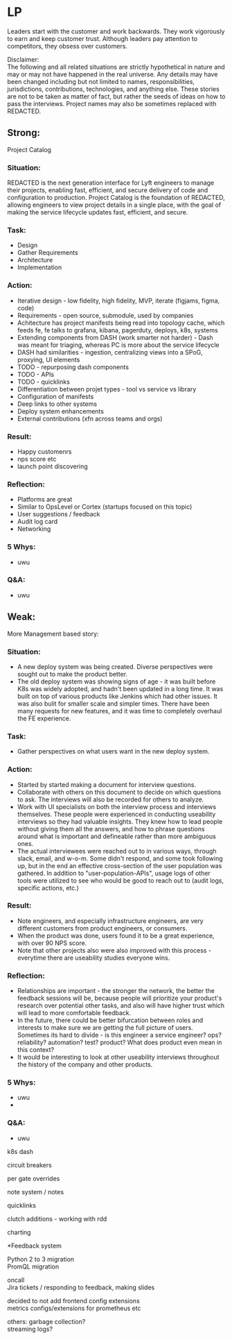 # LP  
Leaders start with the customer and work backwards. They work vigorously to earn and keep customer trust. Although leaders pay attention to competitors, they obsess over customers.  

Disclaimer:  
The following and all related situations are strictly hypothetical in nature and may or may not have happened in the real universe. Any details may have been changed including but not limited to names, responsibilities, jurisdictions, contributions, technologies, and anything else. These stories are not to be taken as matter of fact, but rather the seeds of ideas on how to pass the interviews. Project names may also be sometimes replaced with REDACTED.

## Strong:
Project Catalog  
### Situation:
REDACTED is the next generation interface for Lyft engineers to manage their projects, enabling fast, efficient, and secure delivery of code and configuration to production. Project Catalog is the foundation of REDACTED, allowing engineers to view project details in a single place, with the goal of making the service lifecycle updates fast, efficient, and secure. 
  
### Task:
- Design
- Gather Requirements
- Architecture
- Implementation

### Action:

- Iterative design - low fidelity, high fidelity, MVP, iterate (figjams, figma, code)
- Requirements - open source, submodule, used by companies
- Achitecture has project manifests being read into topology cache, which feeds fe, fe talks to grafana, kibana, pagerduty, deploys, k8s, systems
- Extending components from DASH (work smarter not harder) - Dash was meant for triaging, whereas PC is more about the service lifecycle
- DASH had similarities - ingestion, centralizing views into a SPoG, proxying, UI elements
- TODO - repurposing dash components
- TODO - APIs
- TODO - quicklinks
- Differentiation between projet types - tool vs service vs library
- Configuration of manifests
- Deep links to other systems
- Deploy system enhancements
- External contributions (xfn across teams and orgs)

### Result:
- Happy customenrs
- nps score etc
- launch point discovering


### Reflection:
- Platforms are great
- Similar to OpsLevel or Cortex (startups focused on this topic)
- User suggestions / feedback
- Audit log card
- Networking

### 5 Whys:
- uwu

### Q&A:
- uwu


## Weak:
More Management based story:
### Situation:
- A new deploy system was being created. Diverse perspectives were sought out to make the product better.
- The old deploy system was showing signs of age - it was built before K8s was widely adopted, and hadn't been updated in a long time. It was built on top of various products like Jenkins which had other issues. It was also bulit for smaller scale and simpler times. There have been many requests for new features, and it was time to completely overhaul the FE experience.
  
### Task:
- Gather perspectives on what users want in the new deploy system.

### Action:
- Started by started making a document for interview questions.
- Collaborate with others on this document to decide on which questions to ask. The interviews will also be recorded for others to analyze.
- Work with UI specialists on both the interview process and interviews themselves. These people were experienced in conducting useability interviews so they had valuable insights. They knew how to lead people without giving them all the answers, and how to phrase questions around what is important and defineable rather than more ambiguous ones.
- The actual interviewees were reached out to in various ways, through slack, email, and w-o-m. Some didn't respond, and some took following up, but in the end an effective cross-section of the user population was gathered. In addition to "user-population-APIs", usage logs of other tools were utilized to see who would be good to reach out to (audit logs, specific actions, etc.)

### Result:
- Note engineers, and especially infrastructure engineers, are very different customers from product engineers, or consumers.
- When the product was done, users found it to be a great experience, with over 90 NPS score.
- Note that other projects also were also improved with this process - everytime there are useability studies everyone wins.

### Reflection:
- Relationships are important - the stronger the network, the better the feedback sessions will be, because people will prioritize your product's research over potential other tasks, and also will have higher trust which will lead to more comfortable feedback.
- In the future, there could be better bifurcation between roles and interests to make sure we are getting the full picture of users. Sometimes its hard to divide - is this engineer a service engineer? ops? reliability? automation? test? product? What does product even mean in this context?
- It would be interesting to look at other useability interviews throughout the history of the company and other products.

### 5 Whys:
- uwu
- 

### Q&A:
- uwu


 

k8s dash  

circuit breakers  

per gate overrides  


note system / notes  

quicklinks  

clutch additions - working with rdd  



charting  

*Feedback system  

Python 2 to 3 migration  
PromQL migration    

oncall  
Jira tickets / responding to feedback, making slides  

decided to not add frontend config extensions  
metrics configs/extensions for prometheus etc  

others:
garbage collection?  
streaming logs?  
